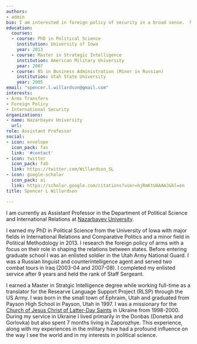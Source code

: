 ```yaml
---
authors:
- admin
bio: I am interested in foreign policy of security in a broad sense.  My primary research area is in the transfer of major conventional weapons.
education:
  courses:
  - course: PhD in Political Science
    institution: University of Iowa
    year: 2013
  - course: Master in Strategic Intelligence
    institution: American Military University
    year: 2007
  - course: BS in Business Administration (Minor in Russian)
    institution: Utah State University
    year: 2005
email: "spencer.l.willardson@gmail.com"
interests:
- Arms Transfers
- Foreign Policy
- International Security
organizations:
- name: Nazarbayev University
  url: 
role: Assistant Professor
social:
- icon: envelope
  icon_pack: fas
  link: '#contact'
- icon: twitter
  icon_pack: fab
  link: https://twitter.com/Willardson_SL
- icon: google-scholar
  icon_pack: ai
  link: https://scholar.google.com/citations?user=hjRmKtUAAAAJ&hl=en
title: Spencer L Willardson

---
```


I am currently as Assistant Professor in the Department of Political Science and International Relations at [Nazarbayev University](https://ssh.nu.edu.kz/departments/department-of-political-science-and-international-relations/about/).  

I earned my PhD in Political Science from the University of Iowa with major fields in International Relations and Comparative Politics and a minor field in Political Methodology in 2013. I research the foreign policy of arms with a focus on their role in shaping the relations between states. Before entering graduate school I was an enlisted soldier in the Utah Army National Guard. I was a Russian linguist and counterintelligence agent and served two combat tours in Iraq (2003-04 and 2007-08). I completed my enlisted service after 9 years and held the rank of Staff Sergeant.

I earned a Master in Stratgic Intelligence degree while working full-time as a translator for the Researve Language Support Project (RLSP) through the US Army. I was born in the small town of Ephraim, Utah and graduated from Payson High School in Payson, Utah in 1997. I was a missionary for the [Church of Jesus Christ of Latter-Day Saints](https://www.churchofjesuschrist.org/?lang=eng) in Ukraine from 1998-2000. During my service in Ukraine I lived primarily in the Donbas (Donetsk and Gorlovka) but also spent 7 months living in Zaporozhye. This experience, along with my experiences in the military have had a profound influence on the way I see the world and in my interests in political science.
